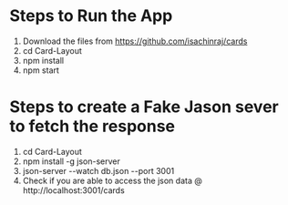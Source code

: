 # Steps to Run the App

1) Download the files from https://github.com/isachinraj/cards
2) cd Card-Layout
3) npm install
4) npm start

# Steps to create a Fake Jason sever to fetch the response

1) cd Card-Layout
2) npm install -g json-server
3) json-server --watch db.json --port 3001
4) Check if you are able to access the json data @ http://localhost:3001/cards